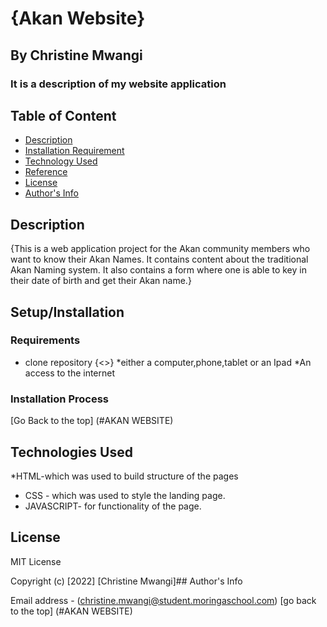 # {Akan Website}

## By Christine Mwangi

### It is a description of my website application

## Table of Content

+ [Description](#description)
+ [Installation Requirement](#Installation)
+ [Technology Used](#technology-used)
+ [Reference](#reference)
+ [License](#licence)
+ [Author's Info](#author-info)

## Description

{This is a web application project for the Akan community members who want to know their Akan Names. It contains content about the traditional Akan Naming system. It also contains a form where one is able to key in their date of birth and get their Akan name.}

## Setup/Installation

### Requirements

+ clone repository
{<>}
*either a computer,phone,tablet or an Ipad
*An access to the internet

### Installation Process

[Go Back to the top]
(#AKAN WEBSITE)

## Technologies Used

*HTML-which was used to build structure of the pages

+ CSS - which was used to style the landing page.
+ JAVASCRIPT- for functionality of the page.

## License

MIT License

Copyright (c) [2022] [Christine Mwangi]## Author's Info

Email address - (christine.mwangi@student.moringaschool.com)
[go back to the top]
(#AKAN WEBSITE)
